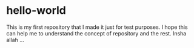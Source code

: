 # hello-world
This is my first repository that I made it just for test purposes.
I hope this can help me to understand the concept of repository and the rest. Insha allah ...
